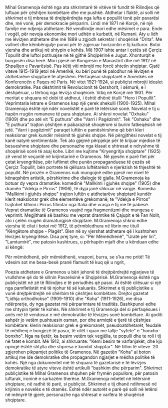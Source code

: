 Mihal Gramenoja është nga ata shkrimtarë të vitëve të fundit të Rilindjes që luftuan për çështjen kombëtare dhe me pushkë. Atdhetar i flaktë, ai solli në shkrimet e tij mbresa të drejtpërdrejta nga lufta e popullit tonë për pavarësi dhe, më vonë, për demokracie përparim. Lindi më 1871 në Korçë, në një familje me ndjenja atdhetare. Në vendlindje mori edhe mësimet e para. Ende i vogël, për nevoja ekonomike mori udhën e kurbetit, në Rumani. Aty u lidh me lëvizjen atdhetare dhe më 1889 u zgjodh sekretar i shoqërisë "Drita". Me vullnet dhe këmbëngulje punoi për të zgjeruar horizontin e tij kulturor. Botoi vjersha dhe artikuj në shtypin e kohës. Më 1907 ishte antar i çetës së Çerçiz Topullit dhe luftoi pothuajse në të gjithë Shqipërinë e Jugut. Xhonturqit e burgosën disa herë. Mori pjesë në Kongresin e Manastirit dhe më 1912 në Shpalljen e Pavarësisë. Pas këtij viti mbrojti me forcë shtetin shqiptar.
Gjatë viteve 1915-1919 jetoi në Amerikë, ku bëri punë të palodhur në lëvizjen e atdhetarëve shqiptarë të atjeshëm. Përfaqësoi shqiptarët e Amerikës në Konferencën e Paqes në Paris.
Në vitet 1921-1924, si publiçist mbrojti idealet demokratike. Pas dështimit të Revolucionit të Qershorit, i sëmurë, e i dëshpëruar, u tërhoq nga lëvizja shoqërore.
Vdiq në Korçë më 1931. Për meritat e shquara në dobi të atdheut, i është dhënë titulli "Hero i Popullit".
Veprimtaria letrare e Gramenos kap një çerek shekulli (1900-1925). Mihal Gramenoja është një ndër novelistët e parë të letërsisë sonë. Novelat e tij u hapën rrugën romaneve të para shqiptare. Ai shkroi novelat "Oxhaku" (1909) dhe po atë vit "E puthura" dhe "Varri i Pagëzimit". Tek "Oxhaku" dhe "E puthura" trajton çështjen e pabarazisë shoqërore si burim fatkeqësish në jetë. "Varri i pagëzimit" paraqet luftën e pamëshirshme që bëri kleri reaksionar grek kundër mësimit të gjuhës shqipe.
Në përgjithësi novelat e tij kanë natyrë sentimentale. Tek ato gjejmë përpjekje për të krijuar mjedise të besueshme shqiptare dhe personazhe nga klasat e shtresat e ndryshme të shoqërisë sonë të asaj kohe. Libri me kujtime "Kryengritja shqiptare" (1925) zë vend të veçantë në krijimtarinë e Gramenos. Në pjesën e parë flet për çetat kryengritëse, për luftimet dhe punën propaganduese të çezës së Çerçiz Topullit, bën portrete të qëlluara luftëtarësh e njerëzish të thjeshtë të popullit. Në prozën e Gramenos nuk mungojnë edhe pjesë me nivel të kënaqshëm artistik, përshkrime dhe dialogje të gjalla.
M.Gramenoja ka botuar dy vepra dramatike: komedinë "Mallkimi i gjuhës shqipe" (1905) dhe dramën "Vdekja e Pirros" (1906), të dyja janë shkruar në vargje.
Komedia "Mallkimi i gjuhës shqipe" trajton luftën e atdhetarëve shqiptarë kundër klerit reaksionar grek dhe elementëve grekomanë; te "Vdekja e Pirros" trajtohet kthimi i Pirros fitimtar nga Italia dhe vrasja e tij me të pabesë. Veprat dramatike të Gramenos vuajnë nga fragmentizmi dhe mungesa e veprimit. Megjithatë së bashku me veprat dramtike të Çajupit e të Fan Nolit, ato i çelën rrugën dramaturgjisë shqiptare. M.Gramenoja shkroi edhe vjersha të cilat i botoi më 1912, të përmbledhura në librin me titull "Këngëtore shqipe - Plagët". Bien në sy vjershat atdhetare që i kushtohen lëvizjes kryengritëse. Disa prej tyre, si: "Për Mëmëdhenë", "Uratë për liri", "Lamtumirë", me patosin kushtrues, u përhapën mjaft dhe u kënduan edhe si këngë:

Për mëmëdhenë, për mëmëdhenë,
vraponi, burra, se s'ka me pritë!
Të vdesim sot me besa-besë
pranë flamurit të kuq që u ngrit,

Poezia atdhetare e Gramenos u bëri jehonë të drejtpërdrejtë ngjarjeve të vrullshme që do të sillnin Pavarësinë e Shqipërisë. M.Gramenoja është nga publiçistët në zë të Rilindjes e të periudhës që pasoi. Ai është cilësuar si një nga pamfletistët më të njohur të së kaluarës. Shkrimet e tij publiçistike u vunë drejtpërdrejtë në shërbim të çështjes kombëtare.
Drejtoi gazetat "Lidhja orthodhokse" (1909-1910) dhe "Koha" (1911-1926), me disa ndërprerje, dy nga gazetat më përparimtare të traditës. Bashkpunoi edhe me shtypin tjetër të kohës.
Në shkrimet e tij Gramenoja del si përfaqësues i anës më të vendosur e më demokratike të lëvizjes sonë kombëtare. Ai goditi ashpër jo vetëm pushtuesin osman, por dhe armiqtë e tjerë të çështjes kombëtare: klerin reaksionar grek e grekomanët, pseudoatdhetarët, feudalë të mëdhenj e borgjezë të pasur, të cilët i quan me tallje "syfete" e "honxho-bonxho". Nga na tjetër, ka besim vetëm tek vegjëlia, te populli dhe te roli i tij në fatet e kombit. Më 1912, ai shkruante: "Kemi besim te varfanjakët, dhe kjo opingë është shtylla dhe shpresa e kombit shqiptar".
Në fillim të viteve `20 zgjerohen pikpamjet politike të Gramenos. Në gazetën "Koha" ai boton artikuj me ide demokratike dhe propagandon ngjarjet e mëdha politike të kohës.
Një nga dokumentet më të shquara të gazetarisë e të lëvizjes demokratike të atyre viteve është artikulli "bashkim dhe përparim".
Shkrimet publiçistike të Mihal Gramenos shquhen për frymën popullore, për patosin luftarak, ironinë e sarkazëm therëse.
M.Gramenoja mbetet në letërsinë shqiptare, në radhë të parë, si publiçist. Shkrimet e tij dhanë ndihmesë në krijimin e novelës e të dramës. Është ndër autorët e parë që solli në letërsi në mënyrë të gjerë, personazhe nga shtresat e varfëra të shoqërisë shqiptare.